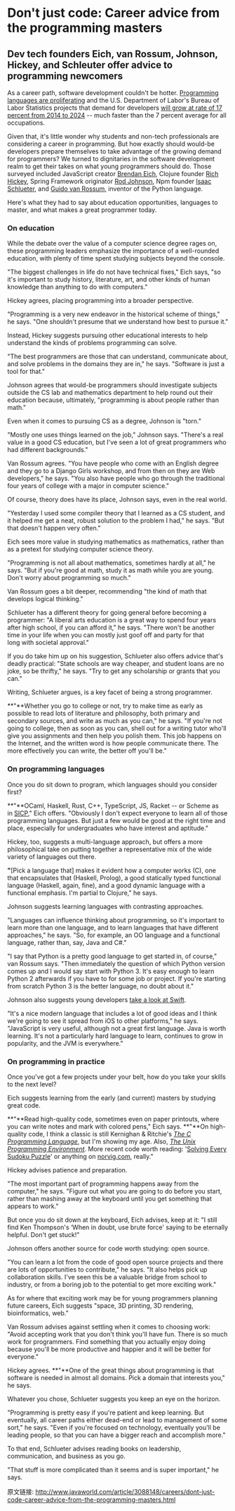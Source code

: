 # Don't just code: Career advice from the programming masters

## Dev tech founders Eich, van Rossum, Johnson, Hickey, and Schleuter offer advice to programming newcomers

As a career path, software development couldn't be hotter. [Programming languages are proliferating](http://www.infoworld.com/article/3076097/application-development/fresh-and-functional-5-new-languages-to-watch.html) and the U.S. Department of Labor's Bureau of Labor Statistics projects that demand for developers [will grow at rate of 17 percent from 2014 to 2024](http://www.bls.gov/ooh/computer-and-information-technology/software-developers.htm) -- much faster than the 7 percent average for all occupations.

Given that, it's little wonder why students and non-tech professionals are considering a career in programming. But how exactly should would-be developers prepare themselves to take advantage of the growing demand for programmers? We turned to dignitaries in the software development realm to get their takes on what young programmers should do. Those surveyed included JavaScript creator [Brendan Eich](http://www.infoworld.com/article/3048502/javascript/qa-javascript-creator-brendan-eich-puts-brave-face-on-the-web.html), Clojure founder [Rich Hickey](http://www.infoworld.com/article/3033912/application-development/functional-languages-what-they-are-where-theyre-going.html), Spring Framework originator [Rod Johnson](http://www.infoworld.com/article/2617514/java/oracle-to-spring-developers--convert-to-java-ee.html), Npm founder [Isaac Schlueter](http://www.infoworld.com/article/3035041/application-development/npm-inc-explores-foundation-for-javascript-installer.html), and [Guido van Rossum](http://www.infoworld.com/article/3078633/application-development/qa-guido-van-rossum-on-pythons-next-steps.html), inventor of the Python language.

Here's what they had to say about education opportunities, languages to master, and what makes a great programmer today.

### **On education**

While the debate over the value of a computer science degree rages on, these programming leaders emphasize the importance of a well-rounded education, with plenty of time spent studying subjects beyond the console.

 

"The biggest challenges in life do not have technical fixes," Eich says, "so it's important to study history, literature, art, and other kinds of human knowledge than anything to do with computers."

Hickey agrees, placing programming into a broader perspective.

"Programming is a very new endeavor in the historical scheme of things," he says. "One shouldn't presume that we understand how best to pursue it."

Instead, Hickey suggests pursuing other educational interests to help understand the kinds of problems programming can solve.

 

"The best programmers are those that can understand, communicate about, and solve problems in the domains they are in," he says. "Software is just a tool for that."

Johnson agrees that would-be programmers should investigate subjects outside the CS lab and mathematics department to help round out their education because, ultimately, "programming is about people rather than math."

Even when it comes to pursuing CS as a degree, Johnson is "torn."

"Mostly one uses things learned on the job," Johnson says. "There's a real value in a good CS education, but I've seen a lot of great programmers who had different backgrounds."

Van Rossum agrees. "You have people who come with an English degree and they go to a Django Girls workshop, and from then on they are Web developers," he says. "You also have people who go through the traditional four years of college with a major in computer science."

Of course, theory does have its place, Johnson says, even in the real world.

"Yesterday I used some compiler theory that I learned as a CS student, and it helped me get a neat, robust solution to the problem I had," he says. "But that doesn't happen very often."

Eich sees more value in studying mathematics as mathematics, rather than as a pretext for studying computer science theory.

"Programming is not all about mathematics, sometimes hardly at all," he says. "But if you're good at math, study it as math while you are young. Don't worry about programming so much."

Van Rossum goes a bit deeper, recommending "the kind of math that develops logical thinking."

Schlueter has a different theory for going general before becoming a programmer: "A liberal arts education is a great way to spend four years after high school, if you can afford it," he says. "There won't be another time in your life when you can mostly just goof off and party for that long with societal approval."

If you do take him up on his suggestion, Schlueter also offers advice that's deadly practical: "State schools are way cheaper, and student loans are no joke, so be thrifty," he says. "Try to get any scholarship or grants that you can."

Writing, Schlueter argues, is a key facet of being a strong programmer.

**"**Whether you go to college or not, try to make time as early as possible to read lots of literature and philosophy, both primary and secondary sources, and write as much as you can," he says. "If you're not going to college, then as soon as you can, shell out for a writing tutor who'll give you assignments and then help you polish them. This job happens on the Internet, and the written word is how people communicate there. The more effectively you can write, the better off you'll be."

### **On programming languages**

Once you do sit down to program, which languages should you consider first?

**"**OCaml, Haskell, Rust, C++, TypeScript, JS, Racket -- or Scheme as in [SICP](https://mitpress.mit.edu/sicp/full-text/book/book.html)," Eich offers. "Obviously I don't expect everyone to learn all of those programming languages. But just a few would be good at the right time and place, especially for undergraduates who have interest and aptitude."

Hickey, too, suggests a multi-language approach, but offers a more philosophical take on putting together a representative mix of the wide variety of languages out there.

**"**[Pick a language that] makes it evident how a computer works (C), one that encapsulates that (Haskell, Prolog), a good statically typed functional language (Haskell, again, fine), and a good dynamic language with a functional emphasis. I'm partial to Clojure," he says.

Johnson suggests learning languages with contrasting approaches.

"Languages can influence thinking about programming, so it's important to learn more than one language, and to learn languages that have different approaches," he says. "So, for example, an OO language and a functional language, rather than, say, Java and C#."

"I say that Python is a pretty good language to get started in, of course," van Rossum says. "Then immediately the question of which Python version comes up and I would say start with Python 3\. It's easy enough to learn Python 2 afterwards if you have to for some job or project. If you're starting from scratch Python 3 is the better language, no doubt about it."

Johnson also suggests young developers [take a look at Swift](http://www.infoworld.com/article/3083442/development-tools/apples-swift-3-developer-preview-arrives-for-macos-and-linux.html).

"It's a nice modern language that includes a lot of good ideas and I think we're going to see it spread from iOS to other platforms," he says. "JavaScript is very useful, although not a great first language. Java is worth learning. It's not a particularly hard language to learn, continues to grow in popularity, and the JVM is everywhere."

### **On programming in practice**

Once you've got a few projects under your belt, how do you take your skills to the next level?

Eich suggests learning from the early (and current) masters by studying great code.

**"**Read high-quality code, sometimes even on paper printouts, where you can write notes and mark with colored pens," Eich says. **"**On high-quality code, I think a classic is still Kernighan & Ritchie's [_The C Programming Language_,](https://www.amazon.com/Programming-Language-Brian-W-Kernighan/dp/0131103628/ref=sr_1_1?ie=UTF8&qid=1466554341&sr=8-1&keywords=The+C+Programming+Language%2C) but I'm showing my age. Also, [_The Unix Programming Environment_](https://www.amazon.com/Unix-Programming-Environment-Prentice-Hall-Software/dp/013937681X). More recent code worth reading: '[Solving Every Sudoku Puzzle](http://norvig.com/sudoku.html)' or anything on [norvig.com](http://norvig.com/), really."

Hickey advises patience and preparation.

"The most important part of programming happens away from the computer," he says. "Figure out what you are going to do before you start, rather than mashing away at the keyboard until you get something that appears to work."

But once you do sit down at the keyboard, Eich advises, keep at it: "I still find Ken Thompson's ‘When in doubt, use brute force' saying to be eternally helpful. Don't get stuck!"

Johnson offers another source for code worth studying: open source.

"You can learn a lot from the code of good open source projects and there are lots of opportunities to contribute," he says. "It also helps pick up collaboration skills. I've seen this be a valuable bridge from school to industry, or from a boring job to the potential to get more exciting work."

As for where that exciting work may be for young programmers planning future careers, Eich suggests "space, 3D printing, 3D rendering, bioinformatics, web."

Van Rossum advises against settling when it comes to choosing work: "Avoid accepting work that you don't think you'll have fun. There is so much work for programmers. Find something that you actually enjoy doing because you'll be more productive and happier and it will be better for everyone."

Hickey agrees. **"**One of the great things about programming is that software is needed in almost all domains. Pick a domain that interests you," he says.

Whatever you chose, Schlueter suggests you keep an eye on the horizon.

"Programming is pretty easy if you're patient and keep learning. But eventually, all career paths either dead-end or lead to management of some sort," he says. "Even if you're focused on technology, eventually you'll be leading people, so that you can have a bigger reach and accomplish more."

To that end, Schlueter advises reading books on leadership, communication, and business as you go. 

"That stuff is more complicated than it seems and is super important," he says.


原文链接: http://www.javaworld.com/article/3088148/careers/dont-just-code-career-advice-from-the-programming-masters.html


